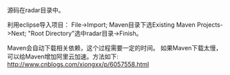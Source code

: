 源码在radar目录中。

利用eclipse导入项目：
  File->Import;
  Maven目录下选Existing Maven Projects->Next;
  "Root Directory"选中radar目录->Finish。

Maven会自动下载相关依赖，这个过程需要一定的时间。
如果Maven下载太慢，可以给Maven增加阿里云加速。方法如下:
http://www.cnblogs.com/xiongxx/p/6057558.html
